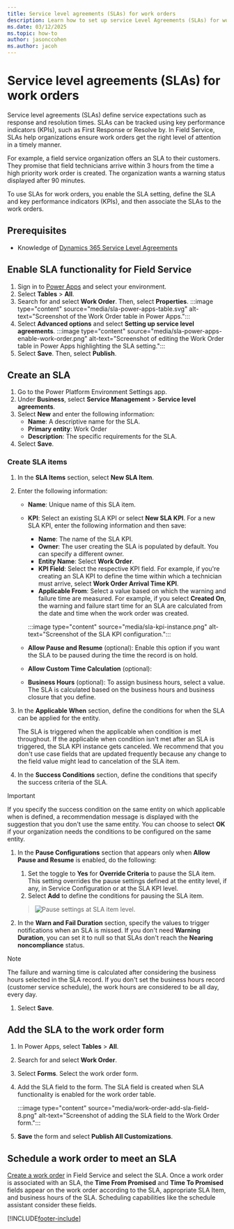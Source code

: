 ```yaml
---
title: Service level agreements (SLAs) for work orders
description: Learn how to set up service Level Agreements (SLAs) for work orders in Dynamics 365 Field Service.
ms.date: 03/12/2025
ms.topic: how-to
author: jasonccohen
ms.author: jacoh
---
```


# Service level agreements (SLAs) for work orders

Service level agreements (SLAs) define service expectations such as response and resolution times. SLAs can be tracked using key performance indicators (KPIs), such as First Response or Resolve by. In Field Service, SLAs help organizations ensure work orders get the right level of attention in a timely manner.

For example, a field service organization offers an SLA to their customers. They promise that field technicians arrive within 3 hours from the time a high priority work order is created. The organization wants a warning status displayed after 90 minutes.

To use SLAs for work orders, you enable the SLA setting, define the SLA and key performance indicators (KPIs), and then associate the SLAs to the work orders.

## Prerequisites

- Knowledge of [Dynamics 365 Service Level Agreements](../customer-service/administer/define-service-level-agreements.md)

## Enable SLA functionality for Field Service

1. Sign in to [Power Apps](https://make.powerapps.com/) and select your environment.
1. Select **Tables** > **All**.
1. Search for and select **Work Order**. Then, select **Properties**.
   :::image type="content" source="media/sla-power-apps-table.svg" alt-text="Screenshot of the Work Order table in Power Apps.":::
1. Select **Advanced options** and select **Setting up service level agreements**.
   :::image type="content" source="media/sla-power-apps-enable-work-order.png" alt-text="Screenshot of editing the Work Order table in Power Apps highlighting the SLA setting.":::
1. Select **Save**. Then, select **Publish**.

## Create an SLA

1. Go to the Power Platform Environment Settings app.
1. Under **Business**, select **Service Management** > **Service level agreements**.
1. Select **New** and enter the following information:
   - **Name**: A descriptive name for the SLA.
   - **Primary entity**: Work Order
   - **Description**: The specific requirements for the SLA.
1. Select **Save**.

### Create SLA items

1. In the **SLA Items** section, select **New SLA Item**.
1. Enter the following information:
   - **Name**: Unique name of this SLA item.
   - **KPI**: Select an existing SLA KPI or select **New SLA KPI**. For a new SLA KPI, enter the following information and then save:
     - **Name**: The name of the SLA KPI.
     - **Owner**: The user creating the SLA is populated by default. You can specify a different owner.
     - **Entity Name**: Select **Work Order**.
     - **KPI Field**: Select the respective KPI field. For example, if you're creating an SLA KPI to define the time within which a technician must arrive, select **Work Order Arrival Time KPI**.
     - **Applicable From**: Select a value based on which the warning and failure time are measured. For example, if you select **Created On**, the warning and failure start time for an SLA are calculated from the date and time when the work order was created.

     :::image type="content" source="media/sla-kpi-instance.png" alt-text="Screenshot of the SLA KPI configuration.":::

   - **Allow Pause and Resume** (optional): Enable this option if you want the SLA to be paused during the time the record is on hold.
   - **Allow Custom Time Calculation** (optional):
   - **Business Hours** (optional): To assign business hours, select a value. The SLA is calculated based on the business hours and business closure that you define.

1. In the **Applicable When** section, define the conditions for when the SLA can be applied for the entity.

    The SLA is triggered when the applicable when condition is met throughout. If the applicable when condition isn't met after an SLA is triggered, the SLA KPI instance gets canceled. We recommend that you don't use case fields that are updated frequently because any change to the field value might lead to cancelation of the SLA item.

1. In the **Success Conditions** section, define the conditions that specify the success criteria of the SLA.

  > [!IMPORTANT]
  > If you specify the success condition on the same entity on which applicable when is defined, a recommendation message is displayed with the suggestion that you don't use the same entity. You can choose to select **OK** if your organization needs the conditions to be configured on the same entity.

1. In the **Pause Configurations** section that appears only when **Allow Pause and Resume** is enabled, do the following:
   1. Set the toggle to **Yes** for **Override Criteria** to pause the SLA item. This setting overrides the pause settings defined at the entity level, if any, in Service Configuration or at the SLA KPI level.
   2. Select **Add** to define the conditions for pausing the SLA item.
    > ![Pause settings at SLA item level.](../media/csh-sla-item-pause.png "Pause settings at SLA item level")

1. In the **Warn and Fail Duration** section, specify the values to trigger notifications when an SLA is missed. If you don't need **Warning Duration**, you can set it to null so that SLAs don't reach the **Nearing noncompliance** status.

  > [!NOTE]
  > The failure and warning time is calculated after considering the business hours selected in the SLA record. If you don't set the business hours record (customer service schedule), the work hours are considered to be all day, every day.

1. Select **Save**.

## Add the SLA to the work order form

1. In Power Apps, select **Tables** > **All**.

1. Search for and select **Work Order**.

1. Select **Forms**. Select the work order form.

1. Add the SLA field to the form. The SLA field is created when SLA functionality is enabled for the work order table.

   :::image type="content" source="media/work-order-add-sla-field-8.png" alt-text="Screenshot of adding the SLA field to the Work Order form.":::

1. **Save** the form and select **Publish All Customizations**.

## Schedule a work order to meet an SLA  

[Create a work order](create-work-order.md) in Field Service and select the SLA. Once a work order is associated with an SLA, the **Time From Promised** and **Time To Promised** fields appear on the work order according to the SLA, appropriate SLA Item, and business hours of the SLA. Scheduling capabilities like the schedule assistant consider these fields.

[!INCLUDE[footer-include](../includes/footer-banner.md)]
